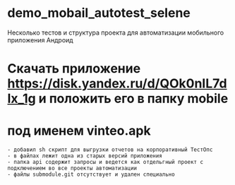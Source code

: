 # demo_mobail_autotest_selene
Несколько тестов и структура проекта для автоматизации мобильного приложения Андроид


# Скачать приложение https://disk.yandex.ru/d/QOk0nIL7dIx_1g  и положить его в папку mobile
# под именем vinteo.apk

    - добавил sh скрипт для выгрузки отчетов на корпоративный ТестОпс
    - в файлах лежит одна из старых версий приложения
    - папка api содержит запросы и ведется как отдельгный проект с подключением во все проекты автоматизации
    - файлы submodule.git отсутствует и удален специально
    
